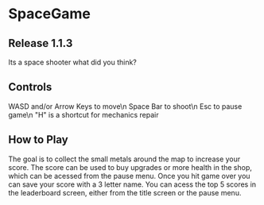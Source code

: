 # SpaceGame

## Release 1.1.3

Its a space shooter what did you think?

## Controls 

WASD and/or Arrow Keys to move\n
Space Bar to shoot\n
Esc to pause game\n
"H" is a shortcut for mechanics repair

## How to Play

The goal is to collect the small metals around the map to increase your score. The score can be used to buy upgrades or more health in the shop, which can be acessed from the pause menu. Once you hit game over you can save your score with a 3 letter name. You can acess the top 5 scores in the leaderboard screen, either from the title screen or the pause menu.
